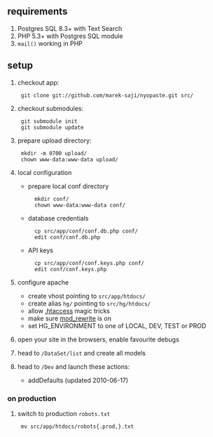 requirements
------------

1. Postgres SQL 8.3+ with Text Search
1. PHP 5.3+ with Postgres SQL module
1. `mail()` working in PHP



setup
-----

1. checkout app:

        git clone git://github.com/marek-saji/nyopaste.git src/

1. checkout submodules:

        git submodule init
        git submodule update

1. prepare upload directory:

        mkdir -m 0700 upload/
        chown www-data:www-data upload/

1. local configuration

    - prepare local conf directory

            mkdir conf/
            chown www-data:www-data conf/

    - database credentials

            cp src/app/conf/conf.db.php conf/
            edit conf/conf.db.php

    - API keys

            cp src/app/conf/conf.keys.php conf/
            edit conf/conf.keys.php

1. configure apache
   - create vhost pointing to `src/app/htdocs/`
   - create alias `hg/` pointing to `src/hg/htdocs/`
   - allow [.htaccess][] magic tricks
   - make sure [mod_rewrite][] is on
   - set HG_ENVIRONMENT to one of LOCAL, DEV, TEST or PROD

1. open your site in the browsers, enable favourite debugs

1. head to `/DataSet/list` and create all models

1. head to `/Dev` and launch these actions:
   - addDefaults (updated 2010-06-17)

### on production

1. switch to production `robots.txt`

        mv src/app/htdocs/robots{.prod,}.txt



[.htaccess]:             http://httpd.apache.org/docs/current/howto/htaccess.html
[mod_rewrite]:           http://httpd.apache.org/docs/current/mod/mod_rewrite.html


